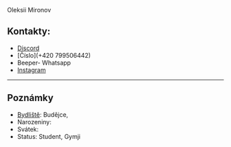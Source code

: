 Oleksii Mironov
## Kontakty:
- [Discord](https://discord.com/users/709385447180075059)
- [Číslo](+420 799506442)
- Beeper- Whatsapp
- [Instagram](https://www.instagram.com/alexmironov60/)

---
## Poznámky
- [Bydliště](https://mapy.com/s/hobejukure): Budějce, 
- Narozeniny:
- Svátek:
- Status: Student, Gymji